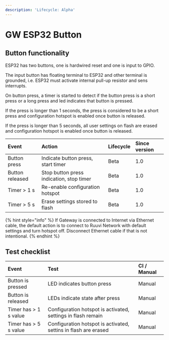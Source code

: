 ```yaml
---
description: 'Lifecycle: Alpha'
---
```


# GW ESP32 Button

## Button functionality

ESP32 has two buttons, one is hardwired reset and one is input to GPIO. 

The input button has floating terminal to ESP32 and other terminal is grounded, i.e. ESP32 must activate internal pull-up resistor and sens interrupts.

On button press, a timer is started to detect if the button press is a short press or a long press and led indicates that button is pressed.

If the press is longer than 1 seconds, the press is considered to be a short press and configuration hotspot is enabled once button is released. 

If the press is longer than 5 seconds, all user settings on flash are erased and configuration hotspot is enabled once button is released. 

| Event | Action | Lifecycle | Since version |
| :--- | :--- | :--- | :--- |
| Button press | Indicate button press, start timer | Beta | 1.0 |
| Button released | Stop button press indication, stop timer | Beta | 1.0 |
| Timer &gt; 1 s | Re-enable configuration hotspot | Beta | 1.0 |
| Timer &gt; 5 s | Erase settings stored to flash | Beta | 1.0 |

{% hint style="info" %}
If Gateway is connected to Internet via Ethernet cable, the default action is to connect to Ruuvi Network with default settings and turn hotspot off. Disconnect Ethernet cable if that is not intentional.
{% endhint %}

## Test checklist

| Event | Test | CI / Manual |
| :--- | :--- | :--- |
| Button is pressed | LED indicates button press | Manual |
| Button is released | LEDs indicate state after press | Manual |
| Timer has &gt; 1 s value | Configuration hotspot is activated, settings in flash remain | Manual |
| Timer has &gt; 5 s value | Configuration hotspot is activated, settins in flash are erased  | Manual |

